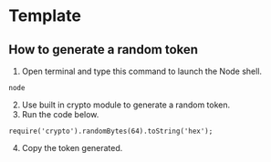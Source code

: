 # Template

## How to generate a random token
1. Open terminal and type this command to launch the Node shell.
```
node
```
2. Use built in crypto module to generate a random token.
3. Run the code below.
```
require('crypto').randomBytes(64).toString('hex');
```
4. Copy the token generated.